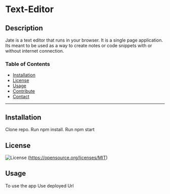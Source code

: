 # Text-Editor

  ## Description
  Jate is a text editor that runs in your browser. It is a single page application. Its meant to be used as a way to create notes or code snippets with or without internet connection.

  ### Table of Contents
  
  * [Installation](#Installation)
  * [License](#License)
  * [Usage](#Usage)
  * [Contribute](#Contribute)
  * [Contact](#Contact)

  ---

  ## Installation

  Clone repo. 
  Run npm install. 
  Run npm start




  

 ## License
 ![License](https://img.shields.io/badge/license-MIT-blue.svg)
 (https://opensource.org/licenses/MIT)




  ## Usage
  To use the app 
  Use deployed Url
  

